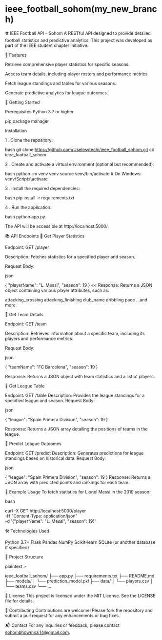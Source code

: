 # ieee_football_sohom(my_new_branch)

⚽ IEEE Football API – Sohom
A RESTful API designed to provide detailed football statistics and predictive analytics. This project was developed as part of the IEEE student chapter initiative.​

📌 Features

Retrieve comprehensive player statistics for specific seasons.

Access team details, including player rosters and performance metrics.

Fetch league standings and tables for various seasons.

Generate predictive analytics for league outcomes.​

🚀 Getting Started

Prerequisites
Python 3.7 or higher

pip package manager​

Installation

1 . Clone the repository:

bash
git clone https://github.com/Uselesstechi/ieee_football_sohom.git
cd ieee_football_sohom

2 . Create and activate a virtual environment (optional but recommended):

bash
python -m venv venv
source venv/bin/activate  # On Windows: venv\Scripts\activate

3 . Install the required dependencies:

bash
pip install -r requirements.txt

4 . Run the application:

bash
python app.py

The API will be accessible at http://localhost:5000/.

📚 API Endpoints
🔹 Get Player Statistics

Endpoint: GET /player

Description: Fetches statistics for a specified player and season.

Request Body:

json

  {
    "playerName": "L. Messi",
    "season": 19
  }
<< Response: Returns a JSON object containing various player attributes, such as:

attacking_crossing
attacking_finishing
club_name
dribbling
pace
...and more.​

🔹 Get Team Details

Endpoint: GET /team

Description: Retrieves information about a specific team, including its players and performance metrics.

Request Body:

json

  {
    "teamName": "FC Barcelona",
    "season": 19
  }
  
Response: Returns a JSON object with team statistics and a list of players.​

🔹 Get League Table

Endpoint: GET /table
Description: Provides the league standings for a specified league and season.
Request Body:

json

  {
    "league": "Spain Primera Division",
    "season": 19
  }
  
Response: Returns a JSON array detailing the positions of teams in the league.​

🔹 Predict League Outcomes

Endpoint: GET /predict
Description: Generates predictions for league standings based on historical data.
Request Body:

json

  {
    "league": "Spain Primera Division",
    "season": 19
  }
Response: Returns a JSON array with predicted points and rankings for each team.​

🧪 Example Usage
To fetch statistics for Lionel Messi in the 2019 season:​

bash

curl -X GET http://localhost:5000/player \
     -H "Content-Type: application/json" \
     -d '{"playerName": "L. Messi", "season": 19}'
     
🛠️ Technologies Used

Python 3.7+
Flask
Pandas
NumPy
Scikit-learn
SQLite (or another database if specified)​

📂 Project Structure

plaintext :-

ieee_football_sohom/
├── app.py
├── requirements.txt
├── README.md
├── models/
│   └── prediction_model.pkl
├── data/
│   └── players.csv
│   └── teams.csv
└── ... 

📄 License
This project is licensed under the MIT License. See the LICENSE file for details.​

🤝 Contributing
Contributions are welcome! Please fork the repository and submit a pull request for any enhancements or bug fixes.​

📬 Contact
For any inquiries or feedback, please contact sohombhowmick14@gmail.com.​
